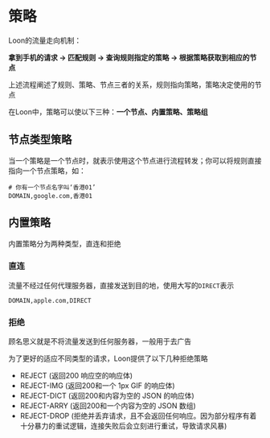 # 策略
Loon的流量走向机制：

**拿到手机的请求 -> 匹配规则 -> 查询规则指定的策略 -> 根据策略获取到相应的节点**

上述流程阐述了规则、策略、节点三者的关系，规则指向策略，策略决定使用的节点

在Loon中，策略可以使以下三种：**一个节点、内置策略、策略组**

## 节点类型策略
当一个策略是一个节点时，就表示使用这个节点进行流程转发；你可以将规则直接指向一个节点策略，如：
```
# 你有一个节点名字叫‘香港01’
DOMAIN,google.com,香港01
```

## 内置策略
内置策略分为两种类型，直连和拒绝
### 直连
流量不经过任何代理服务器，直接发送到目的地，使用大写的`DIRECT`表示
```
DOMAIN,apple.com,DIRECT
```
### 拒绝
顾名思义就是不将流量发送到任何服务器，一般用于去广告

为了更好的适应不同类型的请求，Loon提供了以下几种拒绝策略
- REJECT (返回200 响应空的响应体)
- REJECT-IMG (返回200和一个 1px GIF 的响应体)
- REJECT-DICT (返回200和内容为空的 JSON 的响应体)
- REJECT-ARRY (返回200和一个内容为空的 JSON 数组)
- REJECT-DROP (拒绝并丢弃请求，且不会返回任何响应。因为部分程序有着十分暴力的重试逻辑，连接失败后会立刻进行重试，导致请求风暴)